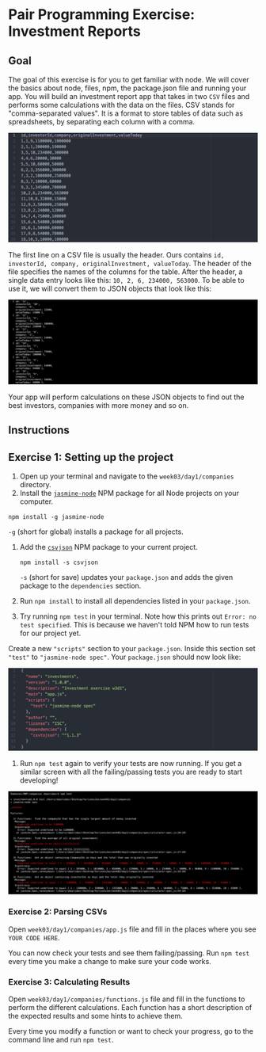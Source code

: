 # Pair Programming Exercise: Investment Reports

## Goal

The goal of this exercise is for you to get familiar with node. We will cover
the basics about node, files, npm, the package.json file and running your app.
You will build an investment report app that takes in two `CSV` files and
performs some calculations with the data on the files. CSV stands for
"comma-separated values". It is a format to store tables of data such as
spreadsheets, by separating each column with a comma.

![CSV](images/capture1.jpeg)

The first line on a CSV file is usually the header. Ours contains `id,
investorId, company, originalInvestment, valueToday`. The header of the file
specifies the names of the columns for the table. After the header, a single
data entry looks like this: `10, 2, 6, 234000, 563000`. To be able to use it, we
will convert them to JSON objects that look like this:

![JSON](images/capture2.jpeg)

Your app will perform calculations on these JSON objects to find out the best
investors, companies with more money and so on.

## Instructions

## Exercise 1: Setting up the project

1. Open up your terminal and navigate to the `week03/day1/companies` directory.
1. Install the [`jasmine-node`](https://www.npmjs.com/package/jasmine-node) NPM
  package for all Node projects on your computer.

  ```
  npm install -g jasmine-node
  ```

  `-g` (short for global) installs a package for all projects. 

1. Add the [`csvjson`](https://github.com/pradeep-mishra/csvjson) NPM package to
   your current project.

   ```
   npm install -s csvjson
   ```

   `-s` (short for save) updates your `package.json` and adds the given package
   to the `dependencies` section.
1. Run `npm install` to install all dependencies listed in your `package.json`.
1. Try running `npm test` in your terminal. Note how this prints out
  `Error: no test specified`. This is because we haven't told NPM how to
  run tests for our project yet.

  Create a new `"scripts"` section to your `package.json`. Inside this section
  set `"test"` to `"jasmine-node spec"`. Your `package.json` should now look
  like:

  ![Package](images/capture3.jpeg)

1. Run `npm test` again to verify your tests are now running. If you get a
   similar screen with all the failing/passing tests you are ready to start
   developing!

  ![Failing Tests](images/capture4.jpeg)

### Exercise 2: Parsing CSVs

Open `week03/day1/companies/app.js` file and fill in the places where you see
`YOUR CODE HERE`. 

You can now check your tests and see them failing/passing. Run `npm test` every
time you make a change to make sure your code works.

### Exercise 3: Calculating Results

Open `week03/day1/companies/functions.js` file and fill in the functions to
perform the different calculations. Each function has a short description of the
expected results and some hints to achieve them.  

Every time you modify a function or want to check your progress, go to the
command line and run `npm test`.

